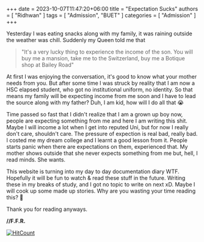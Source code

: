 ﻿+++ 
date = 2023-10-07T11:47:20+06:00
title = "Expectation Sucks"
authors = [ "Ridhwan" ]
tags = [ "Admission", "BUET" ]
categories = [ "Admission" ]
+++

Yesterday I was eating snacks along with my family, it was raining outside the weather was chill. Suddenly my Queen told me that 
<br>

> "It's a very lucky thing to experience the income of the son. You will buy me a mansion, take me to the Switzerland, buy me a Botique shop at Bailey Road"

At first I was enjoying the conversation, it's good to know what your mother needs from you. But after some time I was struck by reality that I am now a HSC elapsed student,
who got no institutional uniform, no identity. So that means my family will be expecting income from me soon and I have to lead the source along with my father? Duh, I am kid, how will I
do all that 😭
<br>

Time passed so fast that I didn't realize that I am a grown up boy now, people are expecting something from me and here I am writing this shit. Maybe I will income a lot when I get into 
reputed Uni, but for now I really don't care, shouldn't care. The pressure of expection is real bad, really bad. I costed me my dream college and I learnt a good lesson from it. People
starts panic when there are expectations on them, experienced that. My mother shows outside that she never expects something from me but, hell, I read minds. She wants.
<br>

This website is turning into my day to day documentation diary WTF. Hopefully it will be fun to watch & read these stuff in the future. Writing these in my breaks of study, and I got
no topic to write on next xD. Maybe I will cook up some made up stories. Why are you wasting your time reading this? 👊
<br>

Thank you for reading anyways.
<br>

**//F.F.R.**

[![HitCount](https://hits.dwyl.com/FahimFuad/008a.svg?style=flat-square&show=unique)](http://hits.dwyl.com/FahimFuad/008a)